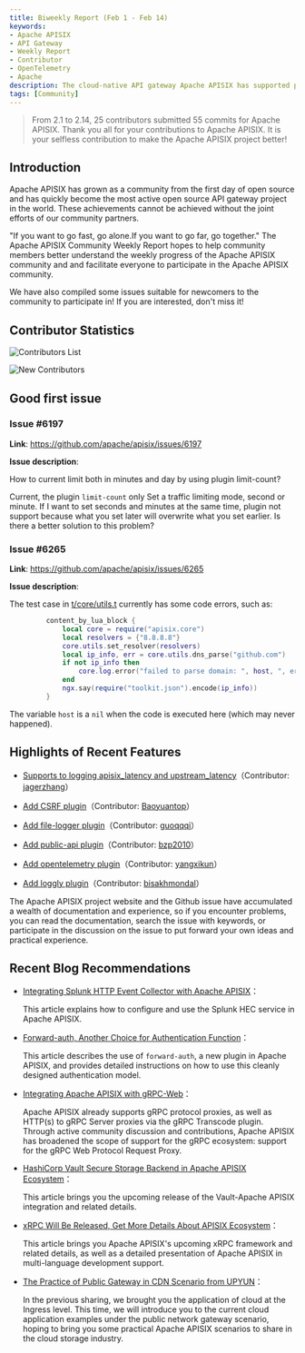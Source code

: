 ```yaml
---
title: Biweekly Report (Feb 1 - Feb 14)
keywords:
- Apache APISIX
- API Gateway
- Weekly Report
- Contributor
- OpenTelemetry
- Apache
description: The cloud-native API gateway Apache APISIX has supported plugins such as csrf, file-logger, public-api, opentelemetry, and loggly in the past two weeks.
tags: [Community]
---
```


> From 2.1 to 2.14, 25 contributors submitted 55 commits for Apache APISIX. Thank you all for your contributions to Apache APISIX. It is your selfless contribution to make the Apache APISIX project better!

<!--truncate-->

## Introduction

Apache APISIX has grown as a community from the first day of open source and has quickly become the most active open source API gateway project in the world. These achievements cannot be achieved without the joint efforts of our community partners.

"If you want to go fast, go alone.If you want to go far, go together." The Apache APISIX Community Weekly Report hopes to help community members better understand the weekly progress of the Apache APISIX community and and facilitate everyone to participate in the Apache APISIX community.

We have also compiled some issues suitable for newcomers to the community to participate in! If you are interested, don't miss it!

## Contributor Statistics

![Contributors List](https://static.apiseven.com/202108/1644998110059-61e68900-b2cc-442d-a20e-a3b5dfbd072d.png)

![New Contributors](https://static.apiseven.com/202108/1644998110081-153dca10-ef36-47c7-8f99-e603af4a274d.png)

## Good first issue

### Issue #6197

**Link**: https://github.com/apache/apisix/issues/6197

**Issue description**:

How to current limit both in minutes and day by using plugin limit-count?

Current, the plugin `limit-count` only Set a traffic limiting mode, second or minute. If I want to set seconds and minutes at the same time, plugin not support because what you set later will overwrite what you set earlier. Is there a better solution to this problem?

### Issue #6265

**Link**: https://github.com/apache/apisix/issues/6265

**Issue description**:

The test case in [t/core/utils.t](https://github.com/apache/apisix/blob/ec0fc2ceaf04a20b0bd0ebdaad67296a1d3f621c/t/core/utils.t) currently has some code errors, such as:

```Lua
         content_by_lua_block {
             local core = require("apisix.core")
             local resolvers = {"8.8.8.8"}
             core.utils.set_resolver(resolvers)
             local ip_info, err = core.utils.dns_parse("github.com")
             if not ip_info then
                 core.log.error("failed to parse domain: ", host, ", error: ",err)
             end
             ngx.say(require("toolkit.json").encode(ip_info))
         }
```

The variable `host` is a `nil` when the code is executed here (which may never happened).

## Highlights of Recent Features

- [Supports to logging apisix_latency and upstream_latency](https://github.com/apache/apisix/pull/6063)（Contributor: [jagerzhang](https://github.com/jagerzhang)）

- [Add CSRF plugin](https://github.com/apache/apisix/pull/5727)（Contributor: [Baoyuantop](https://github.com/Baoyuantop)）

- [Add file-logger plugin](https://github.com/apache/apisix/pull/5831)（Contributor: [guoqqqi](https://github.com/guoqqqi)）

- [Add public-api plugin](https://github.com/apache/apisix/pull/6145)（Contributor: [bzp2010](https://github.com/bzp2010)）

- [Add opentelemetry plugin](https://github.com/apache/apisix/pull/6119)（Contributor: [yangxikun](https://github.com/yangxikun)）

- [Add loggly plugin](https://github.com/apache/apisix/pull/6113)（Contributor: [bisakhmondal](https://github.com/bisakhmondal)）

The Apache APISIX project website and the Github issue have accumulated a wealth of documentation and experience, so if you encounter problems, you can read the documentation, search the issue with keywords, or participate in the discussion on the issue to put forward your own ideas and practical experience.

## Recent Blog Recommendations

- [Integrating Splunk HTTP Event Collector with Apache APISIX](https://apisix.apache.org/blog/2022/02/10/apisix-splunk-integration)：

  This article explains how to configure and use the Splunk HEC service in Apache APISIX.

- [Forward-auth, Another Choice for Authentication Function](https://apisix.apache.org/blog/2022/01/26/apisix-integrate-forward-auth-plugin)：

  This article describes the use of `forward-auth`, a new plugin in Apache APISIX, and provides detailed instructions on how to use this cleanly designed authentication model.

- [Integrating Apache APISIX with gRPC-Web](https://apisix.apache.org/blog/2022/01/25/apisix-grpc-web-integration)：

  Apache APISIX already supports gRPC protocol proxies, as well as HTTP(s) to gRPC Server proxies via the gRPC Transcode plugin. Through active community discussion and contributions, Apache APISIX has broadened the scope of support for the gRPC ecosystem: support for the gRPC Web Protocol Request Proxy.
  
- [HashiCorp Vault Secure Storage Backend in Apache APISIX Ecosystem](https://apisix.apache.org/blog/2022/01/21/apisix-hashicorp-vault-integration)：

  This article brings you the upcoming release of the Vault-Apache APISIX integration and related details.

- [xRPC Will Be Released, Get More Details About APISIX Ecosystem](https://apisix.apache.org/blog/2022/01/21/apisix-xrpc-details-and-miltilingual)：

  This article brings you Apache APISIX's upcoming xRPC framework and related details, as well as a detailed presentation of Apache APISIX in multi-language development support.

- [The Practice of Public Gateway in CDN Scenario from UPYUN](https://apisix.apache.org/blog/2022/01/20/upyun-public-gateway-usecase)：

  In the previous sharing, we brought you the application of cloud at the Ingress level. This time, we will introduce you to the current cloud application examples under the public network gateway scenario, hoping to bring you some practical Apache APISIX scenarios to share in the cloud storage industry.
